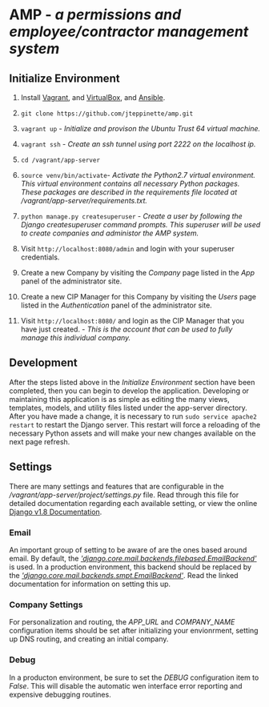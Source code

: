 # AMP - *a permissions and employee/contractor management system*

## Initialize Environment

1. Install [Vagrant](https://www.vagrantup.com/downloads.html), and [VirtualBox](https://www.virtualbox.org/wiki/Downloads), and [Ansible](https://www.ansible.com).

2. `git clone https://github.com/jteppinette/amp.git`

3. `vagrant up` - _Initialize and provison the Ubuntu Trust 64 virtual machine._

4. `vagrant ssh` - _Create an ssh tunnel using port 2222 on the localhost ip._

5. `cd /vagrant/app-server`

6. `source venv/bin/activate`- _Activate the Python2.7 virtual environment. This virtual environment contains all necessary Python packages. These packages are described in the requirements file located at /vagrant/app-server/requirements.txt._

7. `python manage.py createsuperuser` - _Create a user by following the Django *createsuperuser* command prompts. This superuser will be used to create companies and administor the AMP system._

8. Visit `http://localhost:8080/admin` and login with your superuser credentials.

9. Create a new Company by visiting the  *Company* page listed in the *App* panel of the administrator site.

10. Create a new CIP Manager for this Company by visiting the  *Users* page listed in the *Authentication* panel of the administrator site.

11. Visit `http://localhost:8080/` and login as the CIP Manager that you have just created. - _This is the account that can be used to fully manage this individual company._

## Development

After the steps listed above in the _Initialize Environment_ section have been completed, then you can begin to develop the application.
Developing or maintaining this application is as simple as editing the many views, templates, models, and utility files listed under the app-server directory.
After you have made a change, it is necessary to run `sudo service apache2 restart` to restart the Django server.
This restart will force a reloading of the necessary Python assets and will make your new changes available on the next page refresh.

## Settings

There are many settings and features that are configurable in the _/vagrant/app-server/project/settings.py_ file.
Read through this file for detailed documentation regarding each available setting, or
view the online [Django v1.8 Documentation](https://docs.djangoproject.com/en/1.8/ref/settings/).

### Email
An important group of setting to be aware of are the ones based around email.
By default, the [_'django.core.mail.backends.filebased.EmailBackend'_](https://docs.djangoproject.com/en/1.8/topics/email/#file-backend) is used.
In a production environment, this backend should be replaced by the [_'django.core.mail.backends.smpt.EmailBackend'_](https://docs.djangoproject.com/en/1.8/topics/email/#smtp-backend).
Read the linked documentation for information on setting this up.

### Company Settings
For personalization and routing, the *APP_URL* and *COMPANY_NAME* configuration items should be set after initializing your envionrment, setting up DNS routing, and creating an initial company.

### Debug
In a producton environment, be sure to set the *DEBUG* configuration item to _False_. This will disable the automatic wen interface error reporting and expensive debugging routines.
